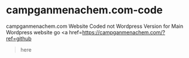 # campganmenachem.com-code
campganmenachem.com Website Coded not Wordpress Version
for Main Wordpress website go <a href=https://campganmenachem.com/?ref=github
>here</a>
